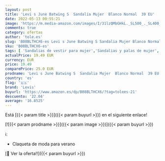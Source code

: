 ```yaml
---
layout: post
title: 'Levi s June Batwing S  Sandalia Mujer  Blanco Normal  39 EU'
date: 2022-05-13 00:55:21
image: 'https://m.media-amazon.com/images/I/31lzQMbGHkL._SL500_._SL400_.jpg'
comments: true
category: ofertas
author: 'tole.es'
slug: 'B08BLTHCX6-es Levi s June Batwing S Sandalia Mujer Blanco Normal 39 EU'
sku: 'B08BLTHCX6-es'
tags: [ 'Sandalias de vestir para mujer','Sandalias y palas de mujer','Zapatos','Zapatos para mujer','Zapatos y complementos','levis','sandalia','🇪🇸', ]
actualPrice: 19.49 EUR
currency: EUR
price: 19.49
comparePrice: 25.0 EUR
prodname: 'Levi s June Batwing S  Sandalia Mujer  Blanco Normal  39 EU'
country: 'es'
flag: '🇪🇸'
brand: 'Levis'
buyurl: 'https://www.amazon.es/dp/B08BLTHCX6/?tag=tolees-21'
descuento: '22.04'
average: '16.8525'
---
```


Está [{{< param title >}}]({{< param buyurl >}}) en el siguiente enlace!

[![{{< param prodname >}}]({{< param image >}})]({{< param buyurl >}})

ℹ️:

- Claqueta de moda para verano

[🛒 Ver la oferta!!]({{< param buyurl >}})
